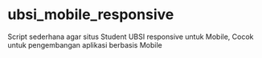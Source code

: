 # ubsi_mobile_responsive
Script sederhana agar situs Student UBSI responsive untuk Mobile, Cocok untuk pengembangan aplikasi berbasis Mobile
